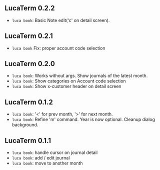 ## LucaTerm 0.2.2

* `luca book`: Basic Note edit('c' on detail screen).

## LucaTerm 0.2.1

* `luca book` Fix: proper account code selection

## LucaTerm 0.2.0

* `luca book`: Works without args. Show journals of the latest month.
* `luca book`: Show categories on Account code selection
* `luca book`: Show x-customer header on detail screen

## LucaTerm 0.1.2

* `luca book`: '<' for prev month, '>' for next month.
* `luca book`: Refine 'm' command. Year is now optional. Cleanup dialog background.

## LucaTerm 0.1.1

* `luca book`: handle cursor on journal detail
* `luca book`: add / edit journal
* `luca book`: move to another month

